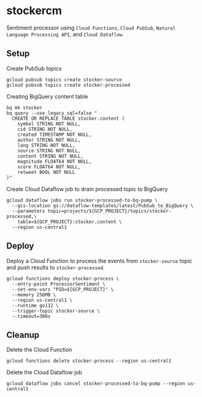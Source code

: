 # stockercm

Sentiment processor using `Cloud Functions`, `Cloud PubSub`, `Natural Language Processing API`, and `Cloud Dataflow`.

## Setup

Create PubSub topics

```shell
gcloud pubsub topics create stocker-source
gcloud pubsub topics create stocker-processed
```

Creating BigQuery content table

```shell
bq mk stocker
bq query --use_legacy_sql=false "
  CREATE OR REPLACE TABLE stocker.content (
    symbol STRING NOT NULL,
    cid STRING NOT NULL,
    created TIMESTAMP NOT NULL,
    author STRING NOT NULL,
    lang STRING NOT NULL,
    source STRING NOT NULL,
    content STRING NOT NULL,
    magnitude FLOAT64 NOT NULL,
    score FLOAT64 NOT NULL,
    retweet BOOL NOT NULL
)"
```

Create Cloud Dataflow job to drain processed topic to BigQuery

```shell
gcloud dataflow jobs run stocker-processed-to-bq-pump \
  --gcs-location gs://dataflow-templates/latest/PubSub_to_BigQuery \
  --parameters topic=projects/${GCP_PROJECT}/topics/stocker-processed,\
    table=${GCP_PROJECT}:stocker.content \
  --region us-central1
```

## Deploy

Deploy a Cloud Function to process the events from `stocker-source` topic and push results to `stocker-processed`.

```shell
gcloud functions deploy stocker-process \
  --entry-point ProcessorSentiment \
  --set-env-vars "PID=${GCP_PROJECT}" \
  --memory 256MB \
  --region us-central1 \
  --runtime go112 \
  --trigger-topic stocker-source \
  --timeout=300s
```

## Cleanup

Delete the Cloud Function

```shell
gcloud functions delete stocker-process --region us-central1
```

Delete the Cloud Dataflow job

```shell
gcloud dataflow jobs cancel stocker-processed-to-bq-pump --region us-central1
```
